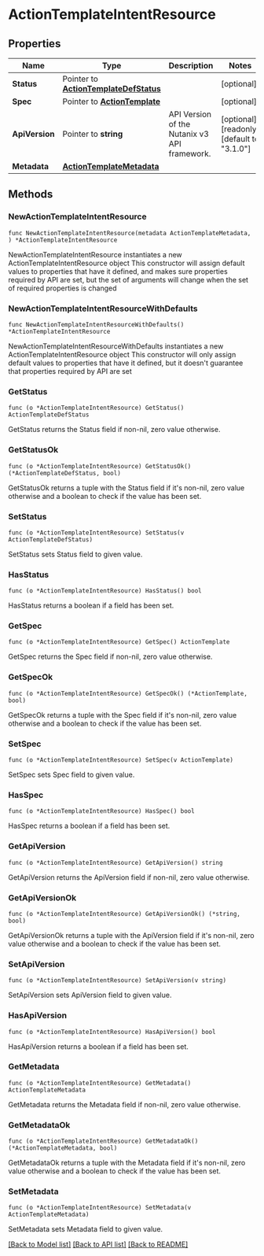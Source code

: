 # ActionTemplateIntentResource

## Properties

Name | Type | Description | Notes
------------ | ------------- | ------------- | -------------
**Status** | Pointer to [**ActionTemplateDefStatus**](ActionTemplateDefStatus.md) |  | [optional] 
**Spec** | Pointer to [**ActionTemplate**](ActionTemplate.md) |  | [optional] 
**ApiVersion** | Pointer to **string** | API Version of the Nutanix v3 API framework. | [optional] [readonly] [default to "3.1.0"]
**Metadata** | [**ActionTemplateMetadata**](ActionTemplateMetadata.md) |  | 

## Methods

### NewActionTemplateIntentResource

`func NewActionTemplateIntentResource(metadata ActionTemplateMetadata, ) *ActionTemplateIntentResource`

NewActionTemplateIntentResource instantiates a new ActionTemplateIntentResource object
This constructor will assign default values to properties that have it defined,
and makes sure properties required by API are set, but the set of arguments
will change when the set of required properties is changed

### NewActionTemplateIntentResourceWithDefaults

`func NewActionTemplateIntentResourceWithDefaults() *ActionTemplateIntentResource`

NewActionTemplateIntentResourceWithDefaults instantiates a new ActionTemplateIntentResource object
This constructor will only assign default values to properties that have it defined,
but it doesn't guarantee that properties required by API are set

### GetStatus

`func (o *ActionTemplateIntentResource) GetStatus() ActionTemplateDefStatus`

GetStatus returns the Status field if non-nil, zero value otherwise.

### GetStatusOk

`func (o *ActionTemplateIntentResource) GetStatusOk() (*ActionTemplateDefStatus, bool)`

GetStatusOk returns a tuple with the Status field if it's non-nil, zero value otherwise
and a boolean to check if the value has been set.

### SetStatus

`func (o *ActionTemplateIntentResource) SetStatus(v ActionTemplateDefStatus)`

SetStatus sets Status field to given value.

### HasStatus

`func (o *ActionTemplateIntentResource) HasStatus() bool`

HasStatus returns a boolean if a field has been set.

### GetSpec

`func (o *ActionTemplateIntentResource) GetSpec() ActionTemplate`

GetSpec returns the Spec field if non-nil, zero value otherwise.

### GetSpecOk

`func (o *ActionTemplateIntentResource) GetSpecOk() (*ActionTemplate, bool)`

GetSpecOk returns a tuple with the Spec field if it's non-nil, zero value otherwise
and a boolean to check if the value has been set.

### SetSpec

`func (o *ActionTemplateIntentResource) SetSpec(v ActionTemplate)`

SetSpec sets Spec field to given value.

### HasSpec

`func (o *ActionTemplateIntentResource) HasSpec() bool`

HasSpec returns a boolean if a field has been set.

### GetApiVersion

`func (o *ActionTemplateIntentResource) GetApiVersion() string`

GetApiVersion returns the ApiVersion field if non-nil, zero value otherwise.

### GetApiVersionOk

`func (o *ActionTemplateIntentResource) GetApiVersionOk() (*string, bool)`

GetApiVersionOk returns a tuple with the ApiVersion field if it's non-nil, zero value otherwise
and a boolean to check if the value has been set.

### SetApiVersion

`func (o *ActionTemplateIntentResource) SetApiVersion(v string)`

SetApiVersion sets ApiVersion field to given value.

### HasApiVersion

`func (o *ActionTemplateIntentResource) HasApiVersion() bool`

HasApiVersion returns a boolean if a field has been set.

### GetMetadata

`func (o *ActionTemplateIntentResource) GetMetadata() ActionTemplateMetadata`

GetMetadata returns the Metadata field if non-nil, zero value otherwise.

### GetMetadataOk

`func (o *ActionTemplateIntentResource) GetMetadataOk() (*ActionTemplateMetadata, bool)`

GetMetadataOk returns a tuple with the Metadata field if it's non-nil, zero value otherwise
and a boolean to check if the value has been set.

### SetMetadata

`func (o *ActionTemplateIntentResource) SetMetadata(v ActionTemplateMetadata)`

SetMetadata sets Metadata field to given value.



[[Back to Model list]](../README.md#documentation-for-models) [[Back to API list]](../README.md#documentation-for-api-endpoints) [[Back to README]](../README.md)


